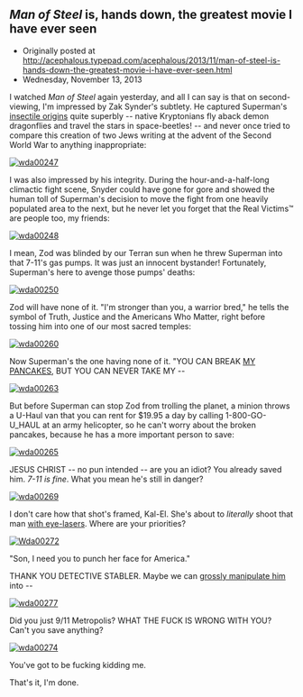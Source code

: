 ## <em>Man of Steel</em> is, hands down, the greatest movie I have ever seen

 * Originally posted at http://acephalous.typepad.com/acephalous/2013/11/man-of-steel-is-hands-down-the-greatest-movie-i-have-ever-seen.html
 * Wednesday, November 13, 2013



I watched _Man of Steel_ again yesterday, and all I can say is that on second-viewing, I'm impressed by Zak Synder's subtlety. He captured Superman's [insectile origins](http://acephalous.typepad.com/acephalous/2009/08/leverage-and-the-liberal-pornographic.html) quite superbly -- native Kryptonians fly aback demon dragonflies and travel the stars in space-beetles! -- and never once tried to compare this creation of two Jews writing at the advent of the Second World War to anything inappropriate:

[![wda00247](http://www.lawyersgunsmoneyblog.com/wp-content/uploads/2013/11/wda00247-1024x428.png "wda00247")](http://www.lawyersgunsmoneyblog.com/wp-content/uploads/2013/11/wda00247.png)

I was also impressed by his integrity. During the hour-and-a-half-long climactic fight scene, Snyder could have gone for gore and showed the human toll of Superman's decision to move the fight from one heavily populated area to the next, but he never let you forget that the Real Victims™ are people too, my friends:

[![wda00248](http://www.lawyersgunsmoneyblog.com/wp-content/uploads/2013/11/wda00248-1024x428.png "wda00248")](http://www.lawyersgunsmoneyblog.com/wp-content/uploads/2013/11/wda00248.png)

I mean, Zod was blinded by our Terran sun when he threw Superman into that 7-11's gas pumps. It was just an innocent bystander! Fortunately, Superman's here to avenge those pumps' deaths:

[![wda00250](http://www.lawyersgunsmoneyblog.com/wp-content/uploads/2013/11/wda00250-1024x428.png "wda00250")](http://www.lawyersgunsmoneyblog.com/wp-content/uploads/2013/11/wda00250.png)

Zod will have none of it. "I'm stronger than you, a warrior bred," he tells the symbol of Truth, Justice and the Americans Who Matter, right before tossing him into one of our most sacred temples:

[![wda00260](http://www.lawyersgunsmoneyblog.com/wp-content/uploads/2013/11/wda00260-1024x428.png "wda00260")](http://www.lawyersgunsmoneyblog.com/wp-content/uploads/2013/11/wda00260.png)

Now Superman's the one having none of it. "YOU CAN BREAK [MY PANCAKES](http://www.lawyersgunsmoneyblog.com/2012/09/new-internet-tradition), BUT YOU CAN NEVER TAKE MY --

[![wda00263](http://www.lawyersgunsmoneyblog.com/wp-content/uploads/2013/11/wda00263-1024x428.png "wda00263")](http://www.lawyersgunsmoneyblog.com/wp-content/uploads/2013/11/wda00263.png)

But before Superman can stop Zod from trolling the planet, a minion throws a U-Haul van that you can rent for $19.95 a day by calling 1-800-GO-U\_HAUL at an army helicopter, so he can't worry about the broken pancakes, because he has a more important person to save:

[![wda00265](http://www.lawyersgunsmoneyblog.com/wp-content/uploads/2013/11/wda00265-1024x428.png "wda00265")](http://www.lawyersgunsmoneyblog.com/wp-content/uploads/2013/11/wda00265.png)

JESUS CHRIST -- no pun intended -- are you an idiot? You already saved him. _7-11 is fine_. What you mean he's still in danger?

[![wda00269](http://www.lawyersgunsmoneyblog.com/wp-content/uploads/2013/11/wda00269-1024x428.png "wda00269")](http://www.lawyersgunsmoneyblog.com/wp-content/uploads/2013/11/wda00269.png)

I don't care how that shot's framed, Kal-El. She's about to _literally_ shoot that man [with eye-lasers](http://www.lawyersgunsmoneyblog.com/2013/05/i-still-know-that-youve-seen-that-i-saw-you-miscommunication-in-second-sons-game-of-thrones). Where are your priorities?

[![Wda00272](http://acephalous.typepad.com/.a/6a00d8341c2df453ef019b01086b4e970b-500wi "Wda00272")](http://acephalous.typepad.com/.a/6a00d8341c2df453ef019b01086b4e970b-popup)

"Son, I need you to punch her face for America."

THANK YOU DETECTIVE STABLER. Maybe we can [grossly manipulate him](http://www.lawyersgunsmoneyblog.com/2013/07/what-will-become-of-the-children-why-theyll-be-raped-and-murdered-of-course) into --

[![wda00277](http://www.lawyersgunsmoneyblog.com/wp-content/uploads/2013/11/wda00277-1024x428.png "wda00277")](http://www.lawyersgunsmoneyblog.com/wp-content/uploads/2013/11/wda00277.png)

Did you just 9/11 Metropolis? WHAT THE FUCK IS WRONG WITH YOU? Can't you save anything?

[![wda00274](http://www.lawyersgunsmoneyblog.com/wp-content/uploads/2013/11/wda00274-1024x428.png "wda00274")](http://www.lawyersgunsmoneyblog.com/wp-content/uploads/2013/11/wda00274.png)

You've got to be fucking kidding me.

That's it, I'm done.

		
